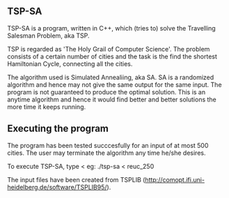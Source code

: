 TSP-SA
--------
TSP-SA is a program, written in C++, which (tries to) solve the Travelling Salesman Problem, aka TSP.

TSP is regarded as 'The Holy Grail of Computer Science'. The problem consists of a certain number of cities and the task is the find the shortest Hamiltonian Cycle, connecting all the cities.

The algorithm used is Simulated Annealiing, aka SA. SA is a randomized algorithm and hence may not give the same output for the same input. The program is not guaranteed to produce the optimal solution. This is an anytime algorithm and hence it would find better and better solutions the more time it keeps running.

Executing the program
---------------------
The program has been tested succcesfully for an input of at most 500 cities. The user may terminate the algorithm any time he/she desires.

To execute TSP-SA, type <executable-name> < <sample-input-file>
eg: ./tsp-sa < reuc_250

The input files have been created from TSPLIB (http://comopt.ifi.uni-heidelberg.de/software/TSPLIB95/).
